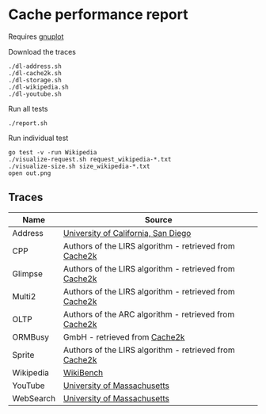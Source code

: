 # Cache performance report

Requires [gnuplot](http://www.gnuplot.info/)

Download the traces

```
./dl-address.sh
./dl-cache2k.sh
./dl-storage.sh
./dl-wikipedia.sh
./dl-youtube.sh
```

Run all tests
```
./report.sh
```

Run individual test
```
go test -v -run Wikipedia
./visualize-request.sh request_wikipedia-*.txt
./visualize-size.sh size_wikipedia-*.txt
open out.png
```

## Traces

Name         | Source
------------ | ------
Address      | [University of California, San Diego](https://cseweb.ucsd.edu/classes/fa07/cse240a/project1.html)
CPP          | Authors of the LIRS algorithm - retrieved from [Cache2k](https://github.com/cache2k/cache2k-benchmark)
Glimpse      | Authors of the LIRS algorithm - retrieved from [Cache2k](https://github.com/cache2k/cache2k-benchmark)
Multi2       | Authors of the LIRS algorithm - retrieved from [Cache2k](https://github.com/cache2k/cache2k-benchmark)
OLTP         | Authors of the ARC algorithm - retrieved from [Cache2k](https://github.com/cache2k/cache2k-benchmark)
ORMBusy      | GmbH - retrieved from [Cache2k](https://github.com/cache2k/cache2k-benchmark)
Sprite       | Authors of the LIRS algorithm - retrieved from [Cache2k](https://github.com/cache2k/cache2k-benchmark)
Wikipedia    | [WikiBench](http://www.wikibench.eu/)
YouTube      | [University of Massachusetts](http://traces.cs.umass.edu/index.php/Network/Network)
WebSearch    | [University of Massachusetts](http://traces.cs.umass.edu/index.php/Storage/Storage)
